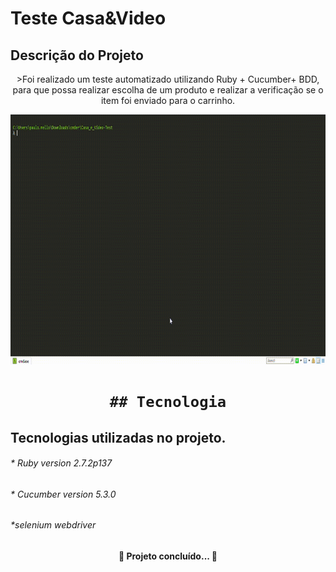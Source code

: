# Teste Casa&Video

## Descrição do Projeto
<p align="center">>Foi realizado um teste automatizado utilizando Ruby + Cucumber+ BDD, para que possa realizar escolha de um produto e realizar a verificação se o item foi enviado para o carrinho.</p>

<img src="https://raw.githubusercontent.com/pauloribeiro93/TesteCasaeVideo/master/Teste_CasaeVideo.gif" width="800" height="400" />



<h1 align="center">
	
	## Tecnologia
 
<h2>Tecnologias utilizadas no projeto.</h2>
 
<h6>* Ruby version  2.7.2p137</h6>
<h6>* Cucumber version 5.3.0</h6>
<h6>*selenium webdriver</h6>
  
  
  
  <h4 align="center"> 
	🚧  Projeto concluído...  🚧
</h4>
